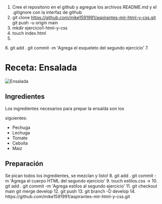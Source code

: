 1. Cree el repositorio en el github y agregue los archivos README.md y el .gitignore con la interfaz de github
2. 	git clone https://github.com/mike1591991/aspirantes-mir-html-y-css.git
	git push -u origin main
3. mkdir ejercicio1-html-y-css
4. touch index.html
5. <!DOCTYPE html>
<html lang="en" dir="ltr">
  <head>
    <meta charset="utf-8">
    <title>Mi Receta</title>
  </head>
  <body>

  </body>
</html>
6. 	git add . 
	git commit -m 'Agrega el esqueleto del segundo ejercicio'
7. <!DOCTYPE html>
<html lang="en" dir="ltr">
  <head>
    <meta charset="utf-8">
    <title>Mi Receta</title>
  </head>
  <body>
<h1>Receta: Ensalada</h1>
<img src="salad.png" alt="Ensalada">
<h2>Ingredientes</h2>
<p>Los ingredientes necesarios para prepar la ensalda son los 

siguientes:</p>
<ul>
  <li>Pechuga</li>
  <li>Lechuga</li>
  <li>Tomate</li>
  <li>Cebolla</li>
  <li>Maiz</li>
</ul>
<h2>Preparación</h2>
<span>Se pican todos los ingredientes, se mezclan y listo!</span>
  </body>
</html>
8. 	git add .
	git commit -m 'Agrega el cuerpo HTML del segundo ejercicio'
9. touch estilos.css -> <link rel="stylesheet" href="estilos.css">
10. 	git add .
	git commit -m 'Agrega estilos al segundo ejercicio'
11. 	git checkout main
	git merge develop
12. 	git push
13. 	git branch -D develop
14. 	https://github.com/mike1591991/aspirantes-mir-html-y-css.git
